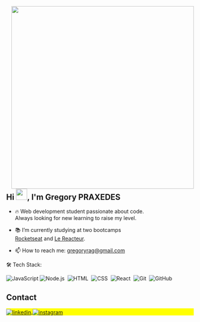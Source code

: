 <img align="right" height="490em" src="https://github.com/gregory6z/todoList/blob/main/github-card.png?raw=true"/>
<h2 align="left">Hi <img src="https://raw.githubusercontent.com/kaueMarques/kaueMarques/master/hi.gif" height="30px">, I'm Gregory PRAXEDES</h1>


- 🔥 Web development student passionate about code.<br> Always looking for new learning to raise my level.

- 📚 I’m currently studying at two bootcamps <br>[Rocketseat](https://github.com/Rocketseat) and [Le Reacteur](https://github.com/lereacteur).
-  📫 How to reach me: gregoryrag@gmail.com 

🛠  Tech Stack:

![JavaScript](https://img.shields.io/badge/-JavaScript-05122A?style=flat&logo=javascript)
![Node.js](https://img.shields.io/badge/-Node.js-05122A?style=flat&logo=node.js)&nbsp;
![HTML](https://img.shields.io/badge/-HTML-05122A?style=flat&logo=HTML5)&nbsp;
![CSS](https://img.shields.io/badge/-CSS-05122A?style=flat&logo=CSS3&logoColor=1572B6)&nbsp;
![React](https://img.shields.io/badge/-React-05122A?style=flat&logo=react)&nbsp;
![Git](https://img.shields.io/badge/-Git-05122A?style=flat&logo=git)&nbsp;
![GitHub](https://img.shields.io/badge/-GitHub-05122A?style=flat&logo=github)&nbsp;




## Contact

<p align="left" style="background:yellow">

<a href="https://www.linkedin.com/in/gregory-praxedes-2189b4207/" target="_blank">
  <img align="center" src="https://img.shields.io/badge/-Gregory6z-05122A?style=flat&logo=linkedin" alt="linkedin"/>
</a>
<a href="https://instagram.com/prax6z" target="_blank">
 <img align="center" src="https://img.shields.io/badge/-prax6z-05122A?style=flat&logo=instagram" alt="instagram"/>
</a>

</p>

<!--


